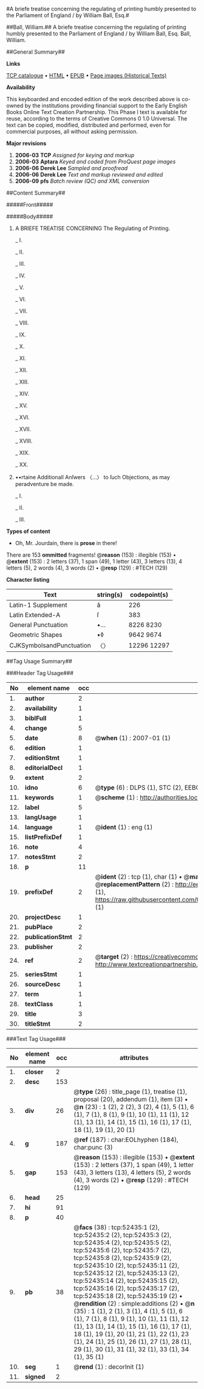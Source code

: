 #A briefe treatise concerning the regulating of printing humbly presented to the Parliament of England / by William Ball, Esq.#

##Ball, William.##
A briefe treatise concerning the regulating of printing humbly presented to the Parliament of England / by William Ball, Esq.
Ball, William.

##General Summary##

**Links**

[TCP catalogue](http://www.ota.ox.ac.uk/tcp/)  • 
[HTML](http://tei.it.ox.ac.uk/tcp/Texts-HTML/free/A30/A30409.html)  • 
[EPUB](http://tei.it.ox.ac.uk/tcp/Texts-EPUB/free/A30/A30409.epub) • 
[Page images (Historical Texts)](https://data.historicaltexts.jisc.ac.uk/view?pubId=eebo-12012163e&pageId=eebo-12012163e-52435-1)

**Availability**

This keyboarded and encoded edition of the
	       work described above is co-owned by the institutions
	       providing financial support to the Early English Books
	       Online Text Creation Partnership. This Phase I text is
	       available for reuse, according to the terms of Creative
	       Commons 0 1.0 Universal. The text can be copied,
	       modified, distributed and performed, even for
	       commercial purposes, all without asking permission.

**Major revisions**

1. __2006-03__ __TCP__ *Assigned for keying and markup*
1. __2006-03__ __Aptara__ *Keyed and coded from ProQuest page images*
1. __2006-06__ __Derek Lee__ *Sampled and proofread*
1. __2006-06__ __Derek Lee__ *Text and markup reviewed and edited*
1. __2006-09__ __pfs__ *Batch review (QC) and XML conversion*

##Content Summary##

#####Front#####

#####Body#####

1. A
BRIEFE TREATISE
CONCERNING
The Regulating of Printing.

    _ I.

    _ II.

    _ III.

    _ IV.

    _ V.

    _ VI.

    _ VII.

    _ VIII.

    _ IX.

    _ X.

    _ XI.

    _ XII.

    _ XIII.

    _ XIV.

    _ XV.

    _ XVI.

    _ XVII.

    _ XVIII.

    _ XIX.

    _ XX.

1. ••rtaine Additionall Anſwers
〈…〉 to ſuch Objections, as may peradventure
be made.

    _ I.

    _ II.

    _ III.

**Types of content**

  * Oh, Mr. Jourdain, there is **prose** in there!

There are 153 **ommitted** fragments! 
 @__reason__ (153) : illegible (153)  •  @__extent__ (153) : 2 letters (37), 1 span (49), 1 letter (43), 3 letters (13), 4 letters (5), 2 words (4), 3 words (2)  •  @__resp__ (129) : #TECH (129)

**Character listing**


|Text|string(s)|codepoint(s)|
|---|---|---|
|Latin-1 Supplement|â|226|
|Latin Extended-A|ſ|383|
|General Punctuation|•…|8226 8230|
|Geometric Shapes|▪◊|9642 9674|
|CJKSymbolsandPunctuation|〈〉|12296 12297|

##Tag Usage Summary##

###Header Tag Usage###

|No|element name|occ|attributes|
|---|---|---|---|
|1.|__author__|2||
|2.|__availability__|1||
|3.|__biblFull__|1||
|4.|__change__|5||
|5.|__date__|8| @__when__ (1) : 2007-01 (1)|
|6.|__edition__|1||
|7.|__editionStmt__|1||
|8.|__editorialDecl__|1||
|9.|__extent__|2||
|10.|__idno__|6| @__type__ (6) : DLPS (1), STC (2), EEBO-CITATION (1), OCLC (1), VID (1)|
|11.|__keywords__|1| @__scheme__ (1) : http://authorities.loc.gov/ (1)|
|12.|__label__|5||
|13.|__langUsage__|1||
|14.|__language__|1| @__ident__ (1) : eng (1)|
|15.|__listPrefixDef__|1||
|16.|__note__|4||
|17.|__notesStmt__|2||
|18.|__p__|11||
|19.|__prefixDef__|2| @__ident__ (2) : tcp (1), char (1)  •  @__matchPattern__ (2) : ([0-9\-]+):([0-9IVX]+) (1), (.+) (1)  •  @__replacementPattern__ (2) : http://eebo.chadwyck.com/downloadtiff?vid=$1&page=$2 (1), https://raw.githubusercontent.com/textcreationpartnership/Texts/master/tcpchars.xml#$1 (1)|
|20.|__projectDesc__|1||
|21.|__pubPlace__|2||
|22.|__publicationStmt__|2||
|23.|__publisher__|2||
|24.|__ref__|2| @__target__ (2) : https://creativecommons.org/publicdomain/zero/1.0/ (1), http://www.textcreationpartnership.org/docs/. (1)|
|25.|__seriesStmt__|1||
|26.|__sourceDesc__|1||
|27.|__term__|1||
|28.|__textClass__|1||
|29.|__title__|3||
|30.|__titleStmt__|2||


###Text Tag Usage###

|No|element name|occ|attributes|
|---|---|---|---|
|1.|__closer__|2||
|2.|__desc__|153||
|3.|__div__|26| @__type__ (26) : title_page (1), treatise (1), proposal (20), addendum (1), item (3)  •  @__n__ (23) : 1 (2), 2 (2), 3 (2), 4 (1), 5 (1), 6 (1), 7 (1), 8 (1), 9 (1), 10 (1), 11 (1), 12 (1), 13 (1), 14 (1), 15 (1), 16 (1), 17 (1), 18 (1), 19 (1), 20 (1)|
|4.|__g__|187| @__ref__ (187) : char:EOLhyphen (184), char:punc (3)|
|5.|__gap__|153| @__reason__ (153) : illegible (153)  •  @__extent__ (153) : 2 letters (37), 1 span (49), 1 letter (43), 3 letters (13), 4 letters (5), 2 words (4), 3 words (2)  •  @__resp__ (129) : #TECH (129)|
|6.|__head__|25||
|7.|__hi__|91||
|8.|__p__|40||
|9.|__pb__|38| @__facs__ (38) : tcp:52435:1 (2), tcp:52435:2 (2), tcp:52435:3 (2), tcp:52435:4 (2), tcp:52435:5 (2), tcp:52435:6 (2), tcp:52435:7 (2), tcp:52435:8 (2), tcp:52435:9 (2), tcp:52435:10 (2), tcp:52435:11 (2), tcp:52435:12 (2), tcp:52435:13 (2), tcp:52435:14 (2), tcp:52435:15 (2), tcp:52435:16 (2), tcp:52435:17 (2), tcp:52435:18 (2), tcp:52435:19 (2)  •  @__rendition__ (2) : simple:additions (2)  •  @__n__ (35) : 1 (1), 2 (1), 3 (1), 4 (1), 5 (1), 6 (1), 7 (1), 8 (1), 9 (1), 10 (1), 11 (1), 12 (1), 13 (1), 14 (1), 15 (1), 16 (1), 17 (1), 18 (1), 19 (1), 20 (1), 21 (1), 22 (1), 23 (1), 24 (1), 25 (1), 26 (1), 27 (1), 28 (1), 29 (1), 30 (1), 31 (1), 32 (1), 33 (1), 34 (1), 35 (1)|
|10.|__seg__|1| @__rend__ (1) : decorInit (1)|
|11.|__signed__|2||
